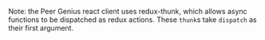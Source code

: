 Note: the Peer Genius react client uses redux-thunk, which allows async functions to be dispatched as redux actions. These `thunk`s take `dispatch` as their first argument.